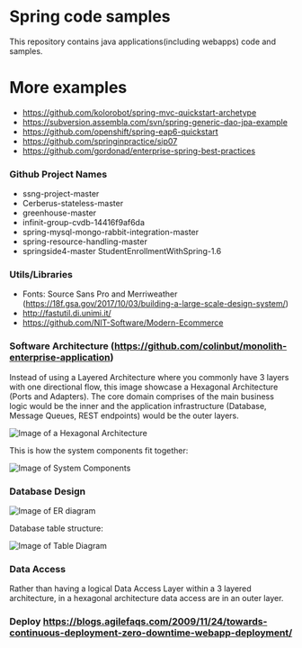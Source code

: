 # Spring code samples
This repository contains java applications(including webapps) code and samples.

# More examples
 - https://github.com/kolorobot/spring-mvc-quickstart-archetype 
 - https://subversion.assembla.com/svn/spring-generic-dao-jpa-example 
 - https://github.com/openshift/spring-eap6-quickstart
 - https://github.com/springinpractice/sip07 
 - https://github.com/gordonad/enterprise-spring-best-practices 
### Github Project Names
 - ssng-project-master
 - Cerberus-stateless-master
 - greenhouse-master
 - infinit-group-cvdb-14416f9af6da
 - spring-mysql-mongo-rabbit-integration-master
 - spring-resource-handling-master
 - springside4-master StudentEnrollmentWithSpring-1.6 
### Utils/Libraries
 - Fonts: Source Sans Pro and Merriweather (https://18f.gsa.gov/2017/10/03/building-a-large-scale-design-system/)
 - http://fastutil.di.unimi.it/
 - https://github.com/NIT-Software/Modern-Ecommerce

### <a name="architecture"></a>Software Architecture (https://github.com/colinbut/monolith-enterprise-application)

Instead of using a Layered Architecture where you commonly have 3 layers with one directional flow, this image showcase
a Hexagonal Architecture (Ports and Adapters). The core domain comprises of the main business logic would be the inner and
the application infrastructure (Database, Message Queues, REST endpoints) would be the outer layers. 

![Image of a Hexagonal Architecture](https://github.com/colinbut/monolith-enterprise-application/blob/master/etc/HexagonalArchitecture.png)  

This is how the system components fit together:

![Image of System Components](https://github.com/colinbut/monolith-enterprise-application/blob/master/etc/SystemComponents.png)

### <a name="db-design"></a>Database Design

![Image of ER diagram](https://github.com/colinbut/monolith-enterprise-application/blob/master/etc/entity-relationship.png)

Database table structure:

![Image of Table Diagram](https://github.com/colinbut/monolith-enterprise-application/blob/master/etc/relation-table-schema.png)

### <a name="data-access"></a>Data Access

Rather than having a logical Data Access Layer within a 3 layered architecture, in a hexagonal architecture data access are
in an outer layer. 

### Deploy https://blogs.agilefaqs.com/2009/11/24/towards-continuous-deployment-zero-downtime-webapp-deployment/

